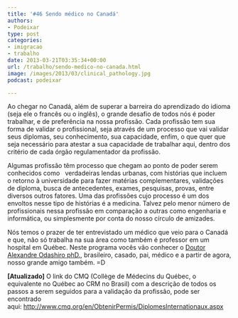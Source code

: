 ```yaml
---
title: '#46 Sendo médico no Canadá'
authors:
- Podeixar
type: post
categories:
- imigracao
- trabalho
date: 2013-03-21T03:35:34+00:00
url: /trabalho/sendo-medico-no-canada.html
image: /images/2013/03/clinical_pathology.jpg
podcast: podeixar

---
```

Ao chegar no Canadá, além de superar a barreira do aprendizado do idioma (seja ele o francês ou o inglês), o grande desafio de todos nós é poder trabalhar, e de preferência na nossa profissão. Cada profissão tem sua forma de validar o profissional, seja através de um processo que vai validar seus diplomas, seu conhecimento, sua capacidade, enfim, o que quer que seja necessário para atestar a sua capacidade de trabalhar aqui, dentro dos critério de cada órgão regulamentador da profissão.

Algumas profissão têm processo que chegam ao ponto de poder serem conhecidos como   verdadeiras lendas urbanas, com histórias que incluem o retorno à universidade para fazer matérias complementares, validações de diploma, busca de antecedentes, exames, pesquisas, provas, entre diversos outros fatores. Uma das profissões cujo processo é um dos envoltos nesse tipo de histórias é a medicina. Talvez pelo menor número de profissionais nessa profissão em comparação a outras como engenharia e informática, ou simplesmente por conta do nosso círculo de amizades.

Nós temos o prazer de ter entrevistado um médico que veio para o Canadá e que, não só trabalha na sua área como também é professor em um hospital em Québec. Neste programa vocês vão conhecer o <a href="https://www.linkedin.com/in/alexandre-odashiro-05864937" target="_blank">Doutor Alexandre Odashiro phD.</a>, brasileiro, casado, pai, médico e a partir de agora, nosso grande amigo também. =D



**[Atualizado]** O link do CMQ (Collège de Médecins du Québec, o equivalente no Québec ao CRM no Brasil) com a descrição de todos os passos a serem seguidos para a validação da profissão, pode ser encontrado aqui: <a href="http://www.cmq.org/en/ObtenirPermis/DiplomesInternationaux.aspx" target="_blank" rel="nofollow">http://www.cmq.org/en/ObtenirPermis/DiplomesInternationaux.aspx</a>